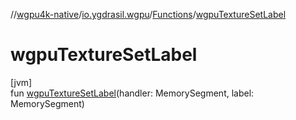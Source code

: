 //[wgpu4k-native](../../../index.md)/[io.ygdrasil.wgpu](../index.md)/[Functions](index.md)/[wgpuTextureSetLabel](wgpu-texture-set-label.md)

# wgpuTextureSetLabel

[jvm]\
fun [wgpuTextureSetLabel](wgpu-texture-set-label.md)(handler: MemorySegment, label: MemorySegment)